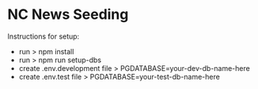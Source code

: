 # NC News Seeding

Instructions for setup:

- run > npm install
- run > npm run setup-dbs
- create .env.development file > PGDATABASE=your-dev-db-name-here
- create .env.test file > PGDATABASE=your-test-db-name-here
